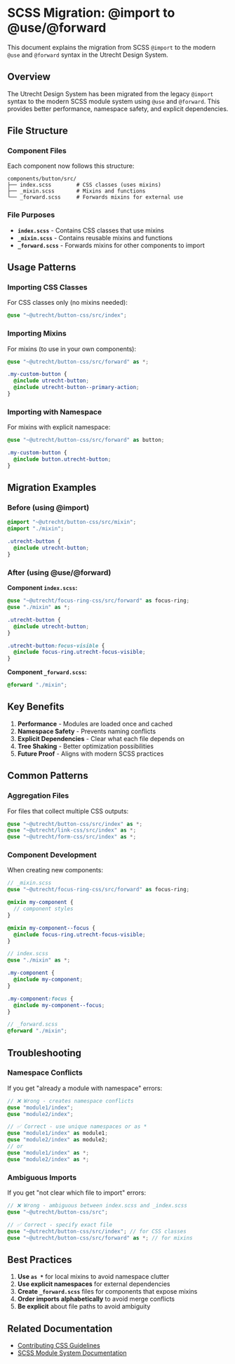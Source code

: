 # SCSS Migration: @import to @use/@forward

This document explains the migration from SCSS `@import` to the modern `@use` and `@forward` syntax in the Utrecht Design System.

## Overview

The Utrecht Design System has been migrated from the legacy `@import` syntax to the modern SCSS module system using `@use` and `@forward`. This provides better performance, namespace safety, and explicit dependencies.

## File Structure

### Component Files

Each component now follows this structure:

```shell
components/button/src/
├── index.scss        # CSS classes (uses mixins)
├── _mixin.scss       # Mixins and functions
└── _forward.scss     # Forwards mixins for external use
```

### File Purposes

- **`index.scss`** - Contains CSS classes that use mixins
- **`_mixin.scss`** - Contains reusable mixins and functions
- **`_forward.scss`** - Forwards mixins for other components to import

## Usage Patterns

### Importing CSS Classes

For CSS classes only (no mixins needed):

```scss
@use "~@utrecht/button-css/src/index";
```

### Importing Mixins

For mixins (to use in your own components):

```scss
@use "~@utrecht/button-css/src/forward" as *;

.my-custom-button {
  @include utrecht-button;
  @include utrecht-button--primary-action;
}
```

### Importing with Namespace

For mixins with explicit namespace:

```scss
@use "~@utrecht/button-css/src/forward" as button;

.my-custom-button {
  @include button.utrecht-button;
}
```

## Migration Examples

### Before (using @import)

```scss
@import "~@utrecht/button-css/src/mixin";
@import "./mixin";

.utrecht-button {
  @include utrecht-button;
}
```

### After (using @use/@forward)

**Component `index.scss`:**

```scss
@use "~@utrecht/focus-ring-css/src/forward" as focus-ring;
@use "./mixin" as *;

.utrecht-button {
  @include utrecht-button;
}

.utrecht-button:focus-visible {
  @include focus-ring.utrecht-focus-visible;
}
```

**Component `_forward.scss`:**

```scss
@forward "./mixin";
```

## Key Benefits

1. **Performance** - Modules are loaded once and cached
2. **Namespace Safety** - Prevents naming conflicts
3. **Explicit Dependencies** - Clear what each file depends on
4. **Tree Shaking** - Better optimization possibilities
5. **Future Proof** - Aligns with modern SCSS practices

## Common Patterns

### Aggregation Files

For files that collect multiple CSS outputs:

```scss
@use "~@utrecht/button-css/src/index" as *;
@use "~@utrecht/link-css/src/index" as *;
@use "~@utrecht/form-css/src/index" as *;
```

### Component Development

When creating new components:

```scss
// _mixin.scss
@use "~@utrecht/focus-ring-css/src/forward" as focus-ring;

@mixin my-component {
  // component styles
}

@mixin my-component--focus {
  @include focus-ring.utrecht-focus-visible;
}
```

```scss
// index.scss
@use "./mixin" as *;

.my-component {
  @include my-component;
}

.my-component:focus {
  @include my-component--focus;
}
```

```scss
// _forward.scss
@forward "./mixin";
```

## Troubleshooting

### Namespace Conflicts

If you get "already a module with namespace" errors:

```scss
// ❌ Wrong - creates namespace conflicts
@use "module1/index";
@use "module2/index";

// ✅ Correct - use unique namespaces or as *
@use "module1/index" as module1;
@use "module2/index" as module2;
// or
@use "module1/index" as *;
@use "module2/index" as *;
```

### Ambiguous Imports

If you get "not clear which file to import" errors:

```scss
// ❌ Wrong - ambiguous between index.scss and _index.scss
@use "~@utrecht/button-css/src";

// ✅ Correct - specify exact file
@use "~@utrecht/button-css/src/index"; // for CSS classes
@use "~@utrecht/button-css/src/forward" as *; // for mixins
```

## Best Practices

1. **Use `as *`** for local mixins to avoid namespace clutter
2. **Use explicit namespaces** for external dependencies
3. **Create `_forward.scss`** files for components that expose mixins
4. **Order imports alphabetically** to avoid merge conflicts
5. **Be explicit** about file paths to avoid ambiguity

## Related Documentation

- [Contributing CSS Guidelines](/documentation/nl-design-system/contributing-css.md)
- [SCSS Module System Documentation](https://sass-lang.com/documentation/at-rules/use)
